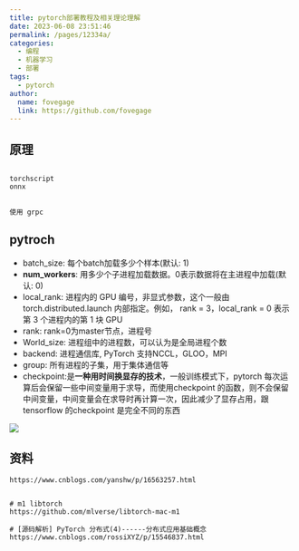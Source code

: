 ```yaml
---
title: pytorch部署教程及相关理论理解
date: 2023-06-08 23:51:46
permalink: /pages/12334a/
categories:
  - 编程
  - 机器学习
  - 部署
tags:
  - pytorch
author:
  name: fovegage
  link: https://github.com/fovegage
---
```


## 原理

```

torchscript
onnx


使用 grpc
```

## pytroch

- batch_size: 每个batch加载多少个样本(默认: 1)
- **num_workers**: 用多少个子进程加载数据。0表示数据将在主进程中加载(默认: 0)
- local_rank: 进程内的 GPU 编号，非显式参数，这个一般由 torch.distributed.launch 内部指定。例如， rank = 3，local_rank = 0
  表示第 3 个进程内的第 1 块 GPU
- rank: rank=0为master节点，进程号
- World_size: 进程组中的进程数，可以认为是全局进程个数
- backend: 进程通信库, PyTorch 支持NCCL，GLOO，MPI
- group: 所有进程的子集，用于集体通信等
- checkpoint:是**一种用时间换显存的技术**，一般训练模式下，pytorch 每次运算后会保留一些中间变量用于求导，而使用checkpoint
  的函数，则不会保留中间变量，中间变量会在求导时再计算一次，因此减少了显存占用，跟tensorflow 的checkpoint 是完全不同的东西

![](https://obsidian-foveagge.oss-cn-beijing.aliyuncs.com/blog/Ptowgj.png)

## 资料

```
https://www.cnblogs.com/yanshw/p/16563257.html


# m1 libtorch
https://github.com/mlverse/libtorch-mac-m1

# [源码解析] PyTorch 分布式(4)------分布式应用基础概念
https://www.cnblogs.com/rossiXYZ/p/15546837.html
```